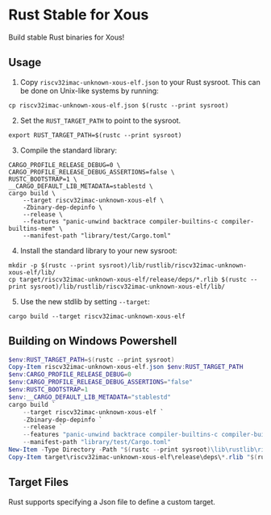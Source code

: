 # Rust Stable for Xous

Build stable Rust binaries for Xous!

## Usage

1. Copy `riscv32imac-unknown-xous-elf.json` to your Rust sysroot. This can be done on Unix-like systems by running:

```
cp riscv32imac-unknown-xous-elf.json $(rustc --print sysroot)
```

2. Set the `RUST_TARGET_PATH` to point to the sysroot.

```
export RUST_TARGET_PATH=$(rustc --print sysroot)
```

3. Compile the standard library:

```
CARGO_PROFILE_RELEASE_DEBUG=0 \
CARGO_PROFILE_RELEASE_DEBUG_ASSERTIONS=false \
RUSTC_BOOTSTRAP=1 \
__CARGO_DEFAULT_LIB_METADATA=stablestd \
cargo build \
    --target riscv32imac-unknown-xous-elf \
    -Zbinary-dep-depinfo \
    --release \
    --features "panic-unwind backtrace compiler-builtins-c compiler-builtins-mem" \
    --manifest-path "library/test/Cargo.toml"
```

4. Install the standard library to your new sysroot:

```
mkdir -p $(rustc --print sysroot)/lib/rustlib/riscv32imac-unknown-xous-elf/lib/
cp target/riscv32imac-unknown-xous-elf/release/deps/*.rlib $(rustc --print sysroot)/lib/rustlib/riscv32imac-unknown-xous-elf/lib/
```

5. Use the new stdlib by setting `--target`:

```
cargo build --target riscv32imac-unknown-xous-elf
```

## Building on Windows Powershell

```powershell
$env:RUST_TARGET_PATH=$(rustc --print sysroot)
Copy-Item riscv32imac-unknown-xous-elf.json $env:RUST_TARGET_PATH
$env:CARGO_PROFILE_RELEASE_DEBUG=0
$env:CARGO_PROFILE_RELEASE_DEBUG_ASSERTIONS="false"
$env:RUSTC_BOOTSTRAP=1
$env:__CARGO_DEFAULT_LIB_METADATA="stablestd"
cargo build `
    --target riscv32imac-unknown-xous-elf `
    -Zbinary-dep-depinfo `
    --release `
    --features "panic-unwind backtrace compiler-builtins-c compiler-builtins-mem" `
    --manifest-path "library/test/Cargo.toml"
New-Item -Type Directory -Path "$(rustc --print sysroot)\lib\rustlib\riscv32imac-unknown-xous-elf\lib"
Copy-Item target\riscv32imac-unknown-xous-elf\release\deps\*.rlib "$(rustc --print sysroot)\lib\rustlib\riscv32imac-unknown-xous-elf\lib"
```

## Target Files

Rust supports specifying a Json file to define a custom target.
